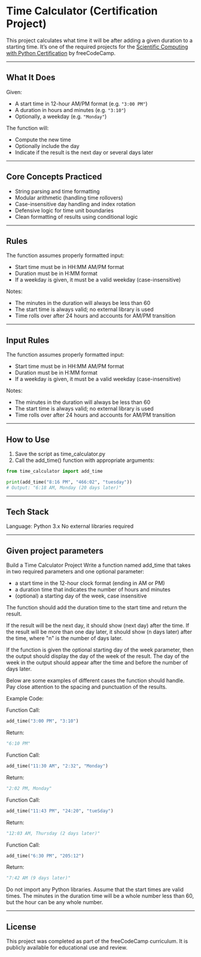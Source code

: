 # Time Calculator (Certification Project)

This project calculates what time it will be after adding a given duration to a starting time. It’s one of the required projects for the [Scientific Computing with Python Certification](https://www.freecodecamp.org/learn/scientific-computing-with-python/#build-a-time-calculator-project) by freeCodeCamp.

---

## What It Does

Given:
- A start time in 12-hour AM/PM format (e.g. `"3:00 PM"`)
- A duration in hours and minutes (e.g. `"3:10"`)
- Optionally, a weekday (e.g. `"Monday"`)

The function will:
- Compute the new time
- Optionally include the day
- Indicate if the result is the next day or several days later

---

## Core Concepts Practiced

- String parsing and time formatting
- Modular arithmetic (handling time rollovers)
- Case-insensitive day handling and index rotation
- Defensive logic for time unit boundaries
- Clean formatting of results using conditional logic

---

## Rules
The function assumes properly formatted input:
- Start time must be in HH:MM AM/PM format
- Duration must be in H:MM format
- If a weekday is given, it must be a valid weekday (case-insensitive)

Notes:
- The minutes in the duration will always be less than 60
- The start time is always valid; no external library is used
- Time rolls over after 24 hours and accounts for AM/PM transition

---

## Input Rules
The function assumes properly formatted input:
- Start time must be in HH:MM AM/PM format
- Duration must be in H:MM format
- If a weekday is given, it must be a valid weekday (case-insensitive)

Notes:
- The minutes in the duration will always be less than 60
- The start time is always valid; no external library is used
- Time rolls over after 24 hours and accounts for AM/PM transition

---

## How to Use
1. Save the script as time_calculator.py
2. Call the add_time() function with appropriate arguments:

```python
from time_calculator import add_time

print(add_time("8:16 PM", "466:02", "tuesday"))
# Output: "6:18 AM, Monday (20 days later)"
```

---

## Tech Stack
Language: Python 3.x No external libraries required

---

## Given project parameters

Build a Time Calculator Project
Write a function named add_time that takes in two required parameters and one optional parameter:

- a start time in the 12-hour clock format (ending in AM or PM)
- a duration time that indicates the number of hours and minutes
- (optional) a starting day of the week, case insensitive

The function should add the duration time to the start time and return the result.

If the result will be the next day, it should show (next day) after the time. If the result will be more than one day later, it should show (n days later) after the time, where "n" is the number of days later.

If the function is given the optional starting day of the week parameter, then the output should display the day of the week of the result. The day of the week in the output should appear after the time and before the number of days later.

Below are some examples of different cases the function should handle. Pay close attention to the spacing and punctuation of the results.

Example Code:

Function Call:
```python
add_time("3:00 PM", "3:10")
```
Return:
```python
"6:10 PM"
```
Function Call:
```python
add_time("11:30 AM", "2:32", "Monday")
```
Return:
```python
"2:02 PM, Monday"
```
Function Call:
```python
add_time("11:43 PM", "24:20", "tueSday")
```
Return:
```python
"12:03 AM, Thursday (2 days later)"
```
Function Call:
```python
add_time("6:30 PM", "205:12")
```
Return:
```python
"7:42 AM (9 days later)"
```
Do not import any Python libraries. Assume that the start times are valid times. The minutes in the duration time will be a whole number less than 60, but the hour can be any whole number.

---

## License
This project was completed as part of the freeCodeCamp curriculum. It is publicly available for educational use and review.




